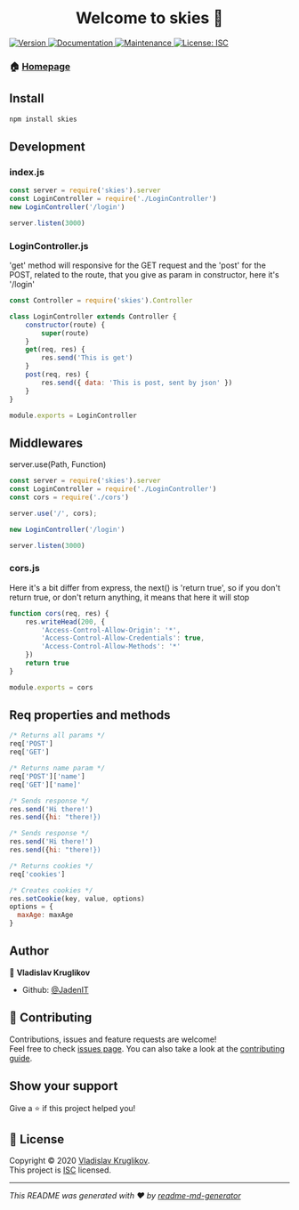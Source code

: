 <h1 align="center">Welcome to skies 👋</h1>
<p>
  <a href="https://www.npmjs.com/package/skies" target="_blank">
    <img alt="Version" src="https://img.shields.io/npm/v/skies.svg">
  </a>
  <a href="https://github.com/JadenIT/Skies#readme" target="_blank">
    <img alt="Documentation" src="https://img.shields.io/badge/documentation-yes-brightgreen.svg" />
  </a>
  <a href="https://github.com/JadenIT/Skies/graphs/commit-activity" target="_blank">
    <img alt="Maintenance" src="https://img.shields.io/badge/Maintained%3F-yes-green.svg" />
  </a>
  <a href="https://github.com/JadenIT/Skies/blob/master/LICENSE" target="_blank">
    <img alt="License: ISC" src="https://img.shields.io/github/license/JadenIT/skies" />
  </a>
</p>

### 🏠 [Homepage](https://github.com/JadenIT/Skies#readme)

## Install

```sh
npm install skies
```

## Development

### index.js
```javascript
const server = require('skies').server
const LoginController = require('./LoginController')
new LoginController('/login')

server.listen(3000)
```

### LoginController.js
'get' method will responsive for the GET request and the 'post' for the POST, related to the route, that you give as param in constructor, here it's '/login'
```javascript
const Controller = require('skies').Controller

class LoginController extends Controller {
    constructor(route) {
        super(route)
    }
    get(req, res) {
        res.send('This is get')
    }
    post(req, res) {
        res.send({ data: 'This is post, sent by json' })
    }
}

module.exports = LoginController
```

## Middlewares
server.use(Path, Function)
```javascript
const server = require('skies').server
const LoginController = require('./LoginController')
const cors = require('./cors')

server.use('/', cors);

new LoginController('/login')

server.listen(3000)
```

### cors.js
Here it's a bit differ from express, the next() is 'return true', so if you don't return true, or don't return anything, it means that here it will stop
```javascript
function cors(req, res) {
    res.writeHead(200, {
        'Access-Control-Allow-Origin': '*',
        'Access-Control-Allow-Credentials': true,
        'Access-Control-Allow-Methods': '*'
    })
    return true
}

module.exports = cors  
```

## Req properties and methods
```javascript
/* Returns all params */
req['POST'] 
req['GET'] 

/* Returns name param */
req['POST']['name'] 
req['GET']['name]' 

/* Sends response */
res.send('Hi there!')
res.send({hi: "there!})

/* Sends response */
res.send('Hi there!')
res.send({hi: "there!})

/* Returns cookies */
req['cookies']

/* Creates cookies */
res.setCookie(key, value, options)
options = {
  maxAge: maxAge
}
```


## Author

👤 **Vladislav Kruglikov**

* Github: [@JadenIT](https://github.com/JadenIT)

## 🤝 Contributing

Contributions, issues and feature requests are welcome!<br />Feel free to check [issues page](https://github.com/JadenIT/Skies/issues). You can also take a look at the [contributing guide](https://github.com/JadenIT/Skies/blob/master/CONTRIBUTING.md).

## Show your support

Give a ⭐️ if this project helped you!

## 📝 License

Copyright © 2020 [Vladislav Kruglikov](https://github.com/JadenIT).<br />
This project is [ISC](https://github.com/JadenIT/Skies/blob/master/LICENSE) licensed.

***
_This README was generated with ❤️ by [readme-md-generator](https://github.com/kefranabg/readme-md-generator)_